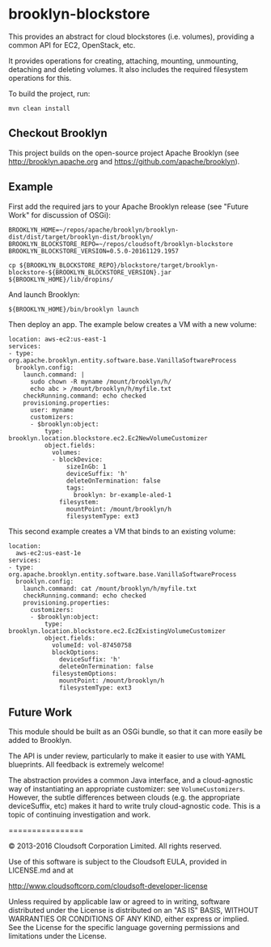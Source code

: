 brooklyn-blockstore
===================

This provides an abstract for cloud blockstores (i.e. volumes), providing a common API for EC2, 
OpenStack, etc.

It provides operations for creating, attaching, mounting, unmounting, detaching and deleting 
volumes. It also includes the required filesystem operations for this.

To build the project, run:

    mvn clean install


## Checkout Brooklyn

This project builds on the open-source project Apache Brooklyn (see 
http://brooklyn.apache.org and https://github.com/apache/brooklyn).


## Example

First add the required jars to your Apache Brooklyn release (see "Future Work" for discussion 
of OSGi): 

    BROOKLYN_HOME=~/repos/apache/brooklyn/brooklyn-dist/dist/target/brooklyn-dist/brooklyn/
    BROOKLYN_BLOCKSTORE_REPO=~/repos/cloudsoft/brooklyn-blockstore
    BROOKLYN_BLOCKSTORE_VERSION=0.5.0-20161129.1957
    
    cp ${BROOKLYN_BLOCKSTORE_REPO}/blockstore/target/brooklyn-blockstore-${BROOKLYN_BLOCKSTORE_VERSION}.jar ${BROOKLYN_HOME}/lib/dropins/

And launch Brooklyn:

    ${BROOKLYN_HOME}/bin/brooklyn launch

Then deploy an app. The example below creates a VM with a new volume:

    location: aws-ec2:us-east-1
    services:
    - type: org.apache.brooklyn.entity.software.base.VanillaSoftwareProcess
      brooklyn.config:
        launch.command: |
          sudo chown -R myname /mount/brooklyn/h/
          echo abc > /mount/brooklyn/h/myfile.txt
        checkRunning.command: echo checked
        provisioning.properties:
          user: myname
          customizers:
          - $brooklyn:object:
              type: brooklyn.location.blockstore.ec2.Ec2NewVolumeCustomizer
              object.fields:
                volumes:
                - blockDevice:
                    sizeInGb: 1
                    deviceSuffix: 'h'
                    deleteOnTermination: false
                    tags:
                      brooklyn: br-example-aled-1
                  filesystem:
                    mountPoint: /mount/brooklyn/h
                    filesystemType: ext3

This second example creates a VM that binds to an existing volume:

    location:
      aws-ec2:us-east-1e
    services:
    - type: org.apache.brooklyn.entity.software.base.VanillaSoftwareProcess
      brooklyn.config:
        launch.command: cat /mount/brooklyn/h/myfile.txt
        checkRunning.command: echo checked
        provisioning.properties:
          customizers:
          - $brooklyn:object:
              type: brooklyn.location.blockstore.ec2.Ec2ExistingVolumeCustomizer
              object.fields:
                volumeId: vol-87450758
                blockOptions:
                  deviceSuffix: 'h'
                  deleteOnTermination: false
                filesystemOptions:
                  mountPoint: /mount/brooklyn/h
                  filesystemType: ext3


## Future Work

This module should be built as an OSGi bundle, so that it can more easily be added to Brooklyn.

The API is under review, particularly to make it easier to use with YAML blueprints.
All feedback is extremely welcome!

The abstraction provides a common Java interface, and a cloud-agnostic way of instantiating 
an appropriate customizer: see `VolumeCustomizers`. However, the subtle differences between
clouds (e.g. the appropriate deviceSuffix, etc) makes it hard to write truly cloud-agnostic
code. This is a topic of continuing investigation and work. 


================

&copy; 2013-2016 Cloudsoft Corporation Limited. All rights reserved.

Use of this software is subject to the Cloudsoft EULA, provided in LICENSE.md and at 

http://www.cloudsoftcorp.com/cloudsoft-developer-license

Unless required by applicable law or agreed to in writing, software distributed under the License is distributed on an "AS IS" BASIS, WITHOUT WARRANTIES OR CONDITIONS OF ANY KIND, either express or implied. See the License for the specific language governing permissions and limitations under the License.
